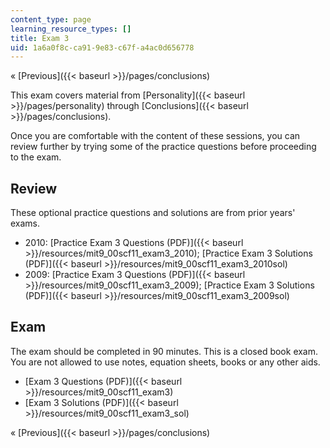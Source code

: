 ```yaml
---
content_type: page
learning_resource_types: []
title: Exam 3
uid: 1a6a0f8c-ca91-9e83-c67f-a4ac0d656778
---
```


« [Previous]({{< baseurl >}}/pages/conclusions)

This exam covers material from [Personality]({{< baseurl >}}/pages/personality) through [Conclusions]({{< baseurl >}}/pages/conclusions).

Once you are comfortable with the content of these sessions, you can review further by trying some of the practice questions before proceeding to the exam.

Review
------

These optional practice questions and solutions are from prior years' exams.

*   2010: [Practice Exam 3 Questions (PDF)]({{< baseurl >}}/resources/mit9_00scf11_exam3_2010); [Practice Exam 3 Solutions (PDF)]({{< baseurl >}}/resources/mit9_00scf11_exam3_2010sol)
*   2009: [Practice Exam 3 Questions (PDF)]({{< baseurl >}}/resources/mit9_00scf11_exam3_2009); [Practice Exam 3 Solutions (PDF)]({{< baseurl >}}/resources/mit9_00scf11_exam3_2009sol)

Exam
----

The exam should be completed in 90 minutes. This is a closed book exam. You are not allowed to use notes, equation sheets, books or any other aids.

*   [Exam 3 Questions (PDF)]({{< baseurl >}}/resources/mit9_00scf11_exam3)
*   [Exam 3 Solutions (PDF)]({{< baseurl >}}/resources/mit9_00scf11_exam3_sol)

« [Previous]({{< baseurl >}}/pages/conclusions)